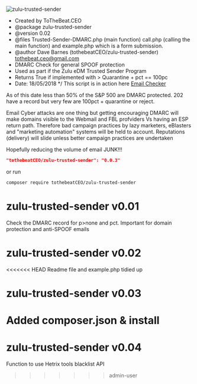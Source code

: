 ![zulu-trusted-sender](https://zuluedm.com/trusted-sender/1.0/dist/img/ShakaTrustedSenderTrans320.png)
 
 * Created by ToTheBeat.CEO 
 * @package zulu-trusted-sender
 * @version 0.02
 * @files Trusted-Sender-DMARC.php (main function) call.php (calling the main function) and
 example.php which is a form submission.
 * @author Dave Barnes (tothebeatCEO/zulu-trusted-sender) <tothebeat.ceo@gmail.com>
 * DMARC Check for general SPOOF protection
 * Used as part if the Zulu eDM Trusted Sender Program 
 * Returns True if implemented with > Quarantine + pct == 100pc
 * Date: 18/05/2018
 */
This script  is in action here [Email Checker](https://zuluedm.com/trusted-sender/?utm_source=Zulu%20eDM&utm_medium=Github&utm_campaign=Trusted%20Sender) 

As of this date less than 50% of the S&P 500 are DMARC protected. 202 have a record but very few are 100pct + quarantine or reject.

Email Cyber attacks are one thing but getting encouraging DMARC will make domains visible to 
the Webmail and FBL profviders Vs having an ESP return path. Therefore bad campaign practices
by lazy marketers, eBlasters and "marketing automation" systems will be held to account. Reputations (delivery) will slide unless better campaign practices are undertaken

Hopefully reducing the volume of email JUNK!!!  

```json
"tothebeatCEO/zulu-trusted-sender": "0.0.3"
```

or run

```sh
composer require tothebeatCEO/zulu-trusted-sender
```



# zulu-trusted-sender v0.01
Check the DMARC record for p>none and pct. Important for domain protection and anti-SPOOF emails

# zulu-trusted-sender v0.02
<<<<<<< HEAD
Readme file and example.php tidied up

# zulu-trusted-sender v0.03
Added composer.json &  install
=======
# zulu-trusted-sender v0.04
Function to use Hetrix tools blacklist API 

>>>>>>> admin-user
